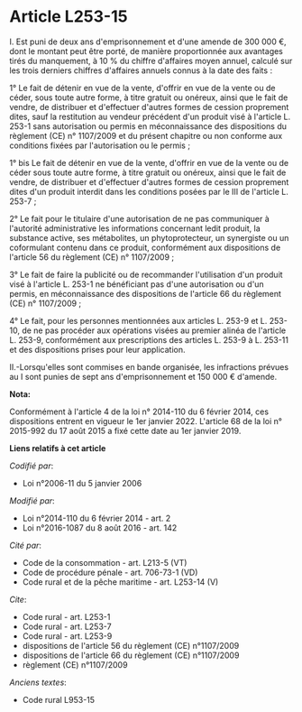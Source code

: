 # Article L253-15

I. Est puni de deux ans d'emprisonnement et d'une amende de 300 000 €, dont le montant peut être porté, de manière
proportionnée aux avantages tirés du manquement, à 10 % du chiffre d'affaires moyen annuel, calculé sur les trois derniers
chiffres d'affaires annuels connus à la date des faits : 

1° Le fait de détenir en vue de la vente, d'offrir en vue de la vente ou de céder, sous toute autre forme, à titre gratuit ou
onéreux, ainsi que le fait de vendre, de distribuer et d'effectuer d'autres formes de cession proprement dites, sauf la
restitution au vendeur précédent d'un produit visé à l'article L. 253-1 sans autorisation ou permis en méconnaissance des
dispositions du règlement (CE) n° 1107/2009 et du présent chapitre ou non conforme aux conditions fixées par l'autorisation
ou le permis ; 

1° bis Le fait de détenir en vue de la vente, d'offrir en vue de la vente ou de céder sous toute autre forme, à titre gratuit
ou onéreux, ainsi que le fait de vendre, de distribuer et d'effectuer d'autres formes de cession proprement dites d'un
produit interdit dans les conditions posées par le III de l'article L. 253-7 ; 

2° Le fait pour le titulaire d'une autorisation de ne pas communiquer à l'autorité administrative les informations concernant
ledit produit, la substance active, ses métabolites, un phytoprotecteur, un synergiste ou un coformulant contenu dans ce
produit, conformément aux dispositions de l'article 56 du règlement (CE) n° 1107/2009 ; 

3° Le fait de faire la publicité ou de recommander l'utilisation d'un produit visé à l'article L. 253-1 ne bénéficiant pas
d'une autorisation ou d'un permis, en méconnaissance des dispositions de l'article 66 du règlement (CE) n° 1107/2009 ; 

4° Le fait, pour les personnes mentionnées aux articles L. 253-9 et L. 253-10, de ne pas procéder aux opérations visées au
premier alinéa de l'article L. 253-9, conformément aux prescriptions des articles L. 253-9 à L. 253-11 et des dispositions
prises pour leur application.

II.-Lorsqu'elles sont commises en bande organisée, les infractions prévues au I sont punies de sept ans d'emprisonnement et
150 000 € d'amende.

**Nota:**

Conformément à l'article 4 de la loi n° 2014-110 du 6 février 2014, ces dispositions entrent en vigueur le 1er janvier 2022.
L'article 68 de la loi n° 2015-992 du 17 août 2015 a fixé cette date au 1er janvier 2019.

**Liens relatifs à cet article**

_Codifié par_:

  - Loi n°2006-11 du 5 janvier 2006

_Modifié par_:

  - Loi n°2014-110 du 6 février 2014 - art. 2
  - Loi n°2016-1087 du 8 août 2016 - art. 142

_Cité par_:

  - Code de la consommation - art. L213-5 (VT)
  - Code de procédure pénale - art. 706-73-1 (VD)
  - Code rural et de la pêche maritime - art. L253-14 (V)

_Cite_:

  - Code rural - art. L253-1
  - Code rural - art. L253-7
  - Code rural - art. L253-9
  - dispositions de l'article 56 du règlement (CE) n°1107/2009
  - dispositions de l'article 66 du règlement (CE) n°1107/2009
  - règlement (CE) n°1107/2009

_Anciens textes_:

  - Code rural L953-15
